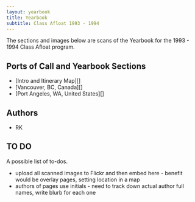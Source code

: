 ```yaml
---
layout: yearbook
title: Yearbook
subtitle: Class Afloat 1993 - 1994
---
```


The sections and images below are scans of the Yearbook for the 1993 - 1994 Class Afloat program.

## Ports of Call and Yearbook Sections

* [Intro and Itinerary Map][]
* [Vancouver, BC, Canada][]
* [Port Angeles, WA, United States][]

## Authors

* <a name="RK">RK</a>

## TO DO

A possible list of to-dos.

* upload all scanned images to Flickr and then embed here - benefit would be overlay pages, setting location in a map
* authors of pages use initials - need to track down actual author full names, write blurb for each one